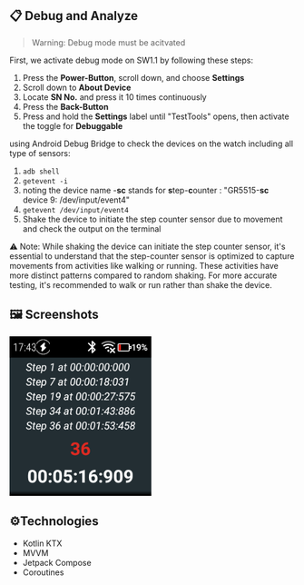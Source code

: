## 📋 Debug and Analyze 

> Warning: Debug mode must be acitvated

First, we activate debug mode on SW1.1 by following these steps:

1. Press the **Power-Button**, scroll down, and choose **Settings**
2. Scroll down to **About Device**
3. Locate **SN No.** and press it 10 times continuously
4. Press the **Back-Button**
5. Press and hold the **Settings** label until "TestTools" opens, then activate the toggle for **Debuggable**
   
using Android Debug Bridge to check the devices on the watch including all type of sensors: 

1. ```adb shell```
2. ```getevent -i```
3. noting the device name -**sc** stands for **s**tep-**c**ounter :
 "GR5515-**sc** device 9: /dev/input/event4"
4. ``` getevent /dev/input/event4 ```
5. Shake the device to initiate the step counter sensor due to movement and check the output on the terminal

⚠️ Note: While shaking the device can initiate the step counter sensor, it's essential to understand that the step-counter sensor is optimized to capture movements from activities like walking or running. These activities have more distinct patterns compared to random shaking. For more accurate testing, it's recommended to walk or run rather than shake the device.

## 🖼️ Screenshots

<img src="/demo/screenshot_379.png" width="250"/> 

## ⚙️Technologies

- Kotlin KTX
- MVVM
- Jetpack Compose 
- Coroutines




  

